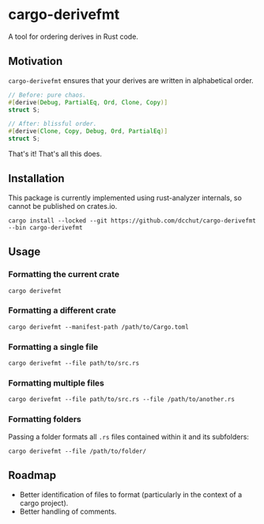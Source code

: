 # cargo-derivefmt

A tool for ordering derives in Rust code.

## Motivation

`cargo-derivefmt` ensures that your derives are written in alphabetical order.

```rust
// Before: pure chaos.
#[derive(Debug, PartialEq, Ord, Clone, Copy)]
struct S;

// After: blissful order.
#[derive(Clone, Copy, Debug, Ord, PartialEq)]
struct S;
```

That's it!  That's all this does.

## Installation

This package is currently implemented using rust-analyzer internals, so cannot be published on crates.io.

```shell
cargo install --locked --git https://github.com/dcchut/cargo-derivefmt --bin cargo-derivefmt
```

## Usage

### Formatting the current crate

```shell
cargo derivefmt 
```

### Formatting a different crate

```shell
cargo derivefmt --manifest-path /path/to/Cargo.toml
```

### Formatting a single file

```shell
cargo derivefmt --file path/to/src.rs
```

### Formatting multiple files


```shell
cargo derivefmt --file path/to/src.rs --file /path/to/another.rs
```

### Formatting folders

Passing a folder formats all `.rs` files contained within it and its subfolders:

```shell
cargo derivefmt --file /path/to/folder/
```

## Roadmap

- Better identification of files to format (particularly in the context of a cargo project).
- Better handling of comments.

